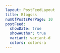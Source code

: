 ```yaml
---
layout: PostFeedLayout
title: Blogsss
numOfPostsPerPage: 10
postFeed:
  showDate: true
  showAuthor: true
  variant: variant-d
  colors: colors-a
---
```

